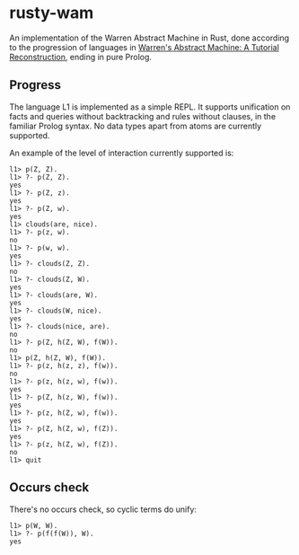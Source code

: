 # rusty-wam

An implementation of the Warren Abstract Machine in Rust, done
according to the progression of languages in [Warren's Abstract
Machine: A Tutorial
Reconstruction](http://wambook.sourceforge.net/wambook.pdf), ending in
pure Prolog.

## Progress

The language L1 is implemented as a simple REPL. It supports
unification on facts and queries without backtracking and rules
without clauses, in the familiar Prolog syntax. No data types apart
from atoms are currently supported.

An example of the level of interaction currently supported is:

```
l1> p(Z, Z).  
l1> ?- p(Z, Z).  
yes  
l1> ?- p(Z, z).  
yes  
l1> ?- p(Z, w).  
yes  
l1> clouds(are, nice).
l1> ?- p(z, w).  
no  
l1> ?- p(w, w).  
yes
l1> ?- clouds(Z, Z).
no
l1> ?- clouds(Z, W).
yes
l1> ?- clouds(are, W).
yes
l1> ?- clouds(W, nice).
yes
l1> ?- clouds(nice, are).
no
l1> ?- p(Z, h(Z, W), f(W)).  
no  
l1> p(Z, h(Z, W), f(W)).  
l1> ?- p(z, h(z, z), f(w)).  
no  
l1> ?- p(z, h(z, w), f(w)).  
yes  
l1> ?- p(Z, h(z, W), f(w)).  
yes  
l1> ?- p(z, h(Z, w), f(w)).  
yes
l1> ?- p(Z, h(Z, w), f(Z)).
yes
l1> ?- p(z, h(Z, w), f(Z)).
no
l1> quit
```

## Occurs check

There's no occurs check, so cyclic terms do unify:

```
l1> p(W, W).
l1> ?- p(f(f(W)), W).
yes
```